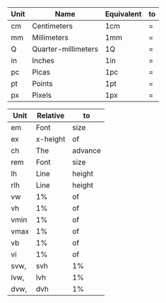 |Unit|Name|Equivalent|to|
|---|---|---|---|
|cm|Centimeters|1cm|=|37.8px|=|25.2/64in|
|mm|Millimeters|1mm|=|1/10th|of|1cm|
|Q|Quarter-millimeters|1Q|=|1/40th|of|1cm|
|in|Inches|1in|=|2.54cm|=|96px|
|pc|Picas|1pc|=|1/6th|of|1in|
|pt|Points|1pt|=|1/72nd|of|1in|
|px|Pixels|1px|=|1/96th|of|1in|

|Unit|Relative|to|
|---|---|---|
|em|Font|size|of|the|parent,|in|the|case|of|typographical|properties|like|font-size,|and|font|size|of|the|element|itself,|in|the|case|of|other|properties|like|width.|
|ex|x-height|of|the|element's|font.|
|ch|The|advance|measure|(width)|of|the|glyph|"0"|of|the|element's|font.|
|rem|Font|size|of|the|root|element.|
|lh|Line|height|of|the|element.|
|rlh|Line|height|of|the|root|element.|When|used|on|the|font-size|or|line-height|properties|of|the|root|element,|it|refers|to|the|properties'|initial|value.|
|vw|1%|of|the|viewport's|width.|
|vh|1%|of|the|viewport's|height.|
|vmin|1%|of|the|viewport's|smaller|dimension.|
|vmax|1%|of|the|viewport's|larger|dimension.|
|vb|1%|of|the|size|of|the|initial|containing|block|in|the|direction|of|the|root|element's|block|axis.|
|vi|1%|of|the|size|of|the|initial|containing|block|in|the|direction|of|the|root|element's|inline|axis.|
|svw,|svh|1%|of|the|small|viewport's|width|and|height,|respectively.|
|lvw,|lvh|1%|of|the|large|viewport's|width|and|height,|respectively.|
|dvw,|dvh|1%|of|the|dynamic|viewport's|width|and|height,|respectively.|